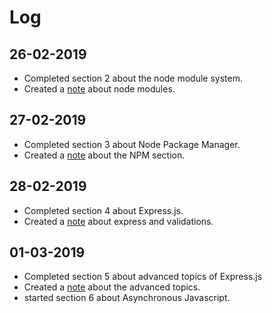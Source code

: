 # Log

## 26-02-2019

- Completed section 2 about the node module system.
- Created a [note](notes/module-system.md) about node modules.

## 27-02-2019

- Completed section 3 about Node Package Manager.
- Created a [note](notes/node-package-manager.md) about the NPM section.

## 28-02-2019

- Completed section 4 about Express.js.
- Created a [note](notes/express-notes.md) about express and validations.

## 01-03-2019

- Completed section 5 about advanced topics of Express.js
- Created a [note](notes/express-advanced-topics.md) about the advanced topics.
- started section 6 about Asynchronous Javascript.
